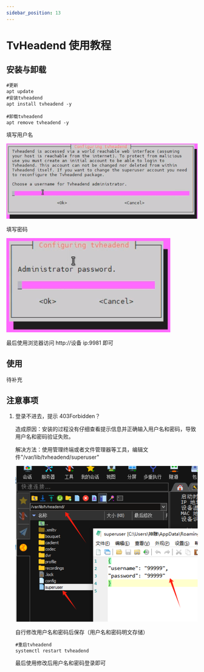 ```yaml
---
sidebar_position: 13
---
```


# TvHeadend 使用教程

## 安装与卸载

```shell
#更新
apt update
#安装tvheadend
apt install tvheadend -y

#卸载tvheadend
apt remove tvheadend -y
```

填写用户名

![image-20240119112539935](.\img\tvheadend1.png)

填写密码

![image-20240119112626397](.\img\tvheadend2.png)

最后使用浏览器访问 http://设备 ip:9981 即可

## 使用

待补充

## 注意事项

1. 登录不进去，提示 403Forbidden？

   造成原因：安装的过程没有仔细查看提示信息并正确输入用户名和密码，导致用户名和密码验证失败。

   解决方法：使用管理终端或者文件管理器等工具，编辑文件"/var/lib/tvheadend/superuser"

   ![image-20240119113412054](.\img\tvheadend3.png)

   自行修改用户名和密码后保存（用户名和密码明文存储）

   ```shell
   #重启tvheadend
   systemctl restart tvheadend
   ```

   最后使用修改后用户名和密码登录即可
